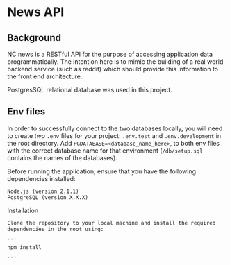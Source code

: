 # News API

## Background

NC news is a RESTful API for the purpose of accessing application data programmatically. The intention here is to mimic the building of a real world backend service (such as reddit) which should provide this information to the front end architecture.

PostgresSQL relational database was used in this project.

## Env files

In order to successfully connect to the two databases locally, you will need to create _two_ `.env` files for your project: `.env.test` and `.env.development` in the root directory. Add `PGDATABASE=<database_name_here>`, to both env files with the correct database name for that environment (`/db/setup.sql` contains the names of the databases).

Before running the application, ensure that you have the following dependencies installed:

    Node.js (version 2.1.1)
    PostgreSQL (version X.X.X)

Installation

    Clone the repository to your local machine and install the required dependencies in the root using:

    ```
    npm install

    ```
